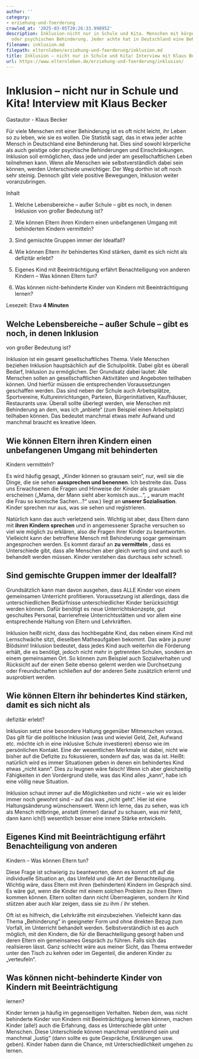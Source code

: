 ```yaml
---
author: ''
category:
- erziehung-und-foerderung
crawled_at: '2025-03-05T20:26:33.998952'
description: Inklusion-nicht nur in Schule und Kita. Menschen mit körperlicher, geistiger
  oder psychischen Behinderung. Jeder achte hat in Deutschland eine Behinderung.
filename: inklusion.md
filepath: elternleben/erziehung-und-foerderung/inklusion.md
title: Inklusion – nicht nur in Schule und Kita! Interview mit Klaus Becker
url: https://www.elternleben.de/erziehung-und-foerderung/inklusion/
---
```


#  Inklusion – nicht nur in Schule und Kita! Interview mit Klaus Becker

Gastautor - Klaus Becker

Für viele Menschen mit einer Behinderung ist es oft nicht leicht, ihr Leben so
zu leben, wie sie es wollen. Die Statistik sagt, das in etwa jeder achte
Mensch in Deutschland eine Behinderung hat. Dies sind sowohl körperliche als
auch geistige oder psychische Behinderungen und Einschränkungen. Inklusion
soll ermöglichen, dass jede und jeder am gesellschaftlichen Leben teilnehmen
kann. Wenn alle Menschen wie selbstverständlich dabei sein können, werden
Unterschiede unwichtiger. Der Weg dorthin ist oft noch sehr steinig. Dennoch
gibt viele positive Bewegungen, Inklusion weiter voranzubringen.

Inhalt

1. Welche Lebensbereiche – außer Schule – gibt es noch, in denen Inklusion von großer Bedeutung ist?

2. Wie können Eltern ihren Kindern einen unbefangenen Umgang mit behinderten Kindern vermitteln?

3. Sind gemischte Gruppen immer der Idealfall? 

4. Wie können Eltern ihr behindertes Kind stärken, damit es sich nicht als defizitär erlebt?

5. Eigenes Kind mit Beeinträchtigung erfährt Benachteiligung von anderen Kindern – Was können Eltern tun?

6. Was können nicht-behinderte Kinder von Kindern mit Beeinträchtigung lernen?

Lesezeit: Etwa **4 Minuten**





##  Welche Lebensbereiche – außer Schule – gibt es noch, in denen Inklusion
von großer Bedeutung ist?

Inklusion ist ein gesamt gesellschaftliches Thema. Viele Menschen beziehen
Inklusion hauptsächlich auf die Schulpolitik. Dabei gibt es überall Bedarf,
Inklusion zu ermöglichen. Der Grundsatz dabei lautet: Alle Menschen sollen an
gesellschaftlichen Aktivitäten und Angeboten teilhaben können. Und hierfür
müssen die entsprechenden Voraussetzungen geschaffen werden. Das sind neben
der Schule auch Arbeitsplätze, Sportvereine, Kultureinrichtungen, Parteien,
Bürgerinitiativen, Kaufhäuser, Restaurants usw. Überall sollte überlegt
werden, wie Menschen mit Behinderung an dem, was ich „anbiete“ (zum Beispiel
einen Arbeitsplatz) teilhaben können. Das bedeutet manchmal etwas mehr Aufwand
und manchmal braucht es kreative Ideen.



##  Wie können Eltern ihren Kindern einen unbefangenen Umgang mit behinderten
Kindern vermitteln?

Es wird häufig gesagt, „Kinder können so grausam sein“, nur, weil sie die
Dinge, die sie sehen **aussprechen und benennen**. Ich bestreite das. Dass uns
Erwachsenen die Fragen und Hinweise der Kinder als grausam erscheinen („Mama,
der Mann sieht aber komisch aus…“, „ warum macht die Frau so komische
Sachen…?“ usw.) liegt an **unserer Sozialisation**. Kinder sprechen nur aus,
was sie sehen und registrieren.  
  
Natürlich kann das auch verletzend sein. Wichtig ist aber, dass Eltern dann
mit **ihren Kindern sprechen** und in angemessener Sprache versuchen so viel
wie möglich zu erklären, also die Fragen ihrer Kinder zu beantworten.
Vielleicht kann der betroffene Mensch mit Behinderung sogar gemeinsam
angesprochen werden. Es kommt darauf an **zu vermitteln** , dass es
Unterschiede gibt, dass alle Menschen aber gleich wertig sind und auch so
behandelt werden müssen. Kinder verstehen das durchaus sehr schnell.



##  Sind gemischte Gruppen immer der Idealfall?

Grundsätzlich kann man davon ausgehen, dass ALLE Kinder von einem gemeinsamen
Unterricht profitieren. Voraussetzung ist allerdings, dass die
unterschiedlichen Bedürfnisse unterschiedlicher Kinder berücksichtigt werden
können. Dafür benötigt es neue Unterrichtskonzepte, gut geschultes Personal,
barrierefreie Unterrichtsstätten und vor allem eine entsprechende Haltung von
Eltern und Lehrkräften.  
  
Inklusion heißt nicht, dass das hochbegabte Kind, das neben einem Kind mit
Lernschwäche sitzt, dieselben Matheaufgaben bekommt. Das wäre ja purer
Blödsinn! Inklusion bedeutet, dass jedes Kind auch weiterhin die Förderung
erhält, die es benötigt, jedoch nicht mehr in getrennten Schulen, sondern an
einem gemeinsamen Ort. So können zum Beispiel auch Sozialverhalten und
Rücksicht auf der einen Seite ebenso gelernt werden wie Durchsetzung oder
Freundschaften schließen auf der anderen Seite zusätzlich erlernt und
ausprobiert werden.



##  Wie können Eltern ihr behindertes Kind stärken, damit es sich nicht als
defizitär erlebt?

Inklusion setzt eine besondere Haltung gegenüber Mitmenschen voraus. Das gilt
für die politische Inklusion (was und wieviel Geld, Zeit, Aufwand etc. möchte
ich in eine inklusive Schule investieren) ebenso wie im persönlichen Kontakt.
Eine der wesentlichen Merkmale ist dabei, nicht wie bisher auf die Defizite zu
fokussieren, sondern auf das, was da ist. Heißt: natürlich wird es immer
Situationen geben in denen ein behindertes Kind etwas „nicht kann“. Dies zu
leugnen wäre falsch! Wenn ich aber gleichzeitig Fähigkeiten in den Vordergrund
stelle, was das Kind alles „kann“, habe ich eine völlig neue Situation.  
  
Inklusion schaut immer auf die Möglichkeiten und nicht – wie wir es leider
immer noch gewohnt sind – auf das was „nicht geht“. Hier ist eine
Haltungsänderung wünschenswert. Wenn ich lerne, das zu sehen, was ich als
Mensch mitbringe, anstatt (immer) darauf zu schauen, was mir fehlt, dann kann
ich(!) wesentlich besser eine innere Stärke entwickeln.



##  Eigenes Kind mit Beeinträchtigung erfährt Benachteiligung von anderen
Kindern – Was können Eltern tun?

Diese Frage ist schwierig zu beantworten, denn es kommt oft auf die
individuelle Situation an, das Umfeld und die Art der Benachteiligung. Wichtig
wäre, dass Eltern mit ihren (behinderten) Kindern im Gespräch sind. Es wäre
gut, wenn die Kinder mit einem solchen Problem zu ihren Eltern kommen können.
Eltern sollten dann nicht Überreagieren, sondern ihr Kind stützen aber auch
klar zeigen, dass sie zu ihm / ihr stehen.  
  
Oft ist es hilfreich, die Lehrkräfte mit einzubeziehen. Vielleicht kann das
Thema „Behinderung“ in geeigneter Form und ohne direkten Bezug zum Vorfall, im
Unterricht behandelt werden. Selbstverständlich ist es auch möglich, mit den
Kindern, die für die Benachteiligung gesorgt haben und deren Eltern ein
gemeinsames Gespräch zu führen. Falls sich das realisieren lässt. Ganz
schlecht wäre aus meiner Sicht, das Thema entweder unter den Tisch zu kehren
oder im Gegenteil, die anderen Kinder zu „verteufeln“.  



##  Was können nicht-behinderte Kinder von Kindern mit Beeinträchtigung
lernen?

Kinder lernen ja häufig im gegenseitigen Verhalten. Neben dem, was nicht
behinderte Kinder von Kindern mit Beeinträchtigung lernen können, machen
Kinder (alle!) auch die Erfahrung, dass es Unterschiede gibt unter Menschen.
Diese Unterschiede können manchmal verstörend sein und manchmal „lustig“ (dann
sollte es gute Gespräche, Erklärungen usw. geben). Kinder haben dann die
Chance, mit Unterschiedlichkeit umgehen zu lernen.

